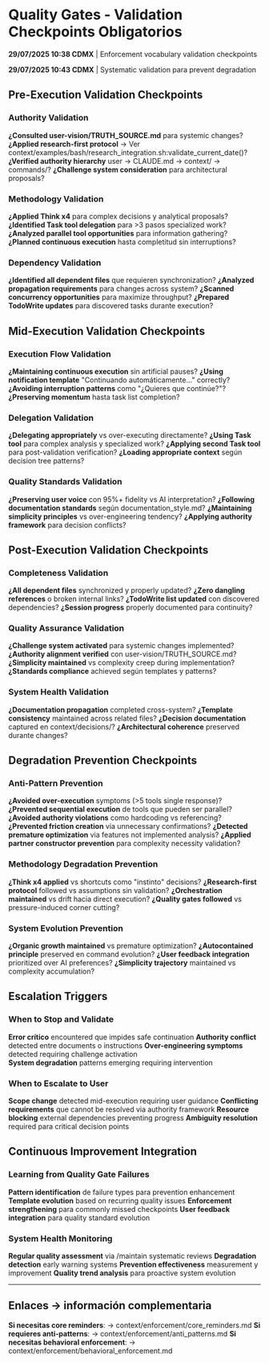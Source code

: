 # Quality Gates - Validation Checkpoints Obligatorios

**29/07/2025 10:38 CDMX** | Enforcement vocabulary validation checkpoints

**29/07/2025 10:43 CDMX** | Systematic validation para prevent degradation

## Pre-Execution Validation Checkpoints

### Authority Validation
**¿Consulted user-vision/TRUTH_SOURCE.md** para systemic changes?
**¿Applied research-first protocol** → Ver context/examples/bash/research_integration.sh:validate_current_date()?
**¿Verified authority hierarchy** user → CLAUDE.md → context/ → commands/?
**¿Challenge system consideration** para architectural proposals?

### Methodology Validation
**¿Applied Think x4** para complex decisions y analytical proposals?
**¿Identified Task tool delegation** para >3 pasos specialized work?
**¿Analyzed parallel tool opportunities** para information gathering?
**¿Planned continuous execution** hasta completitud sin interruptions?

### Dependency Validation
**¿Identified all dependent files** que requieren synchronization?
**¿Analyzed propagation requirements** para changes across system?
**¿Scanned concurrency opportunities** para maximize throughput?
**¿Prepared TodoWrite updates** para discovered tasks durante execution?

## Mid-Execution Validation Checkpoints

### Execution Flow Validation
**¿Maintaining continuous execution** sin artificial pauses?
**¿Using notification template** "Continuando automáticamente..." correctly?
**¿Avoiding interruption patterns** como "¿Quieres que continúe?"?
**¿Preserving momentum** hasta task list completion?

### Delegation Validation
**¿Delegating appropriately** vs over-executing directamente?
**¿Using Task tool** para complex analysis y specialized work?
**¿Applying second Task tool** para post-validation verification?
**¿Loading appropriate context** según decision tree patterns?

### Quality Standards Validation
**¿Preserving user voice** con 95%+ fidelity vs AI interpretation?
**¿Following documentation standards** según documentation_style.md?
**¿Maintaining simplicity principles** vs over-engineering tendency?
**¿Applying authority framework** para decision conflicts?

## Post-Execution Validation Checkpoints

### Completeness Validation
**¿All dependent files** synchronized y properly updated?
**¿Zero dangling references** o broken internal links?
**¿TodoWrite list updated** con discovered dependencies?
**¿Session progress** properly documented para continuity?

### Quality Assurance Validation
**¿Challenge system activated** para systemic changes implemented?
**¿Authority alignment verified** con user-vision/TRUTH_SOURCE.md?
**¿Simplicity maintained** vs complexity creep during implementation?
**¿Standards compliance** achieved según templates y patterns?

### System Health Validation
**¿Documentation propagation** completed cross-system?
**¿Template consistency** maintained across related files?
**¿Decision documentation** captured en context/decisions/?
**¿Architectural coherence** preserved durante changes?

## Degradation Prevention Checkpoints

### Anti-Pattern Prevention
**¿Avoided over-execution** symptoms (>5 tools single response)?
**¿Prevented sequential execution** de tools que pueden ser parallel?
**¿Avoided authority violations** como hardcoding vs referencing?
**¿Prevented friction creation** via unnecessary confirmations?
**¿Detected premature optimization** via features not implemented analysis?
**¿Applied partner constructor prevention** para complexity necessity validation?

### Methodology Degradation Prevention
**¿Think x4 applied** vs shortcuts como "instinto" decisions?
**¿Research-first protocol** followed vs assumptions sin validation?
**¿Orchestration maintained** vs drift hacia direct execution?
**¿Quality gates followed** vs pressure-induced corner cutting?

### System Evolution Prevention
**¿Organic growth maintained** vs premature optimization?
**¿Autocontained principle** preserved en command evolution?
**¿User feedback integration** prioritized over AI preferences?
**¿Simplicity trajectory** maintained vs complexity accumulation?

## Escalation Triggers

### When to Stop and Validate
**Error crítico** encountered que impides safe continuation
**Authority conflict** detected entre documents o instructions
**Over-engineering symptoms** detected requiring challenge activation  
**System degradation** patterns emerging requiring intervention

### When to Escalate to User
**Scope change** detected mid-execution requiring user guidance
**Conflicting requirements** que cannot be resolved via authority framework
**Resource blocking** external dependencies preventing progress
**Ambiguity resolution** required para critical decision points

## Continuous Improvement Integration

### Learning from Quality Gate Failures
**Pattern identification** de failure types para prevention enhancement
**Template evolution** based on recurring quality issues
**Enforcement strengthening** para commonly missed checkpoints
**User feedback integration** para quality standard evolution

### System Health Monitoring
**Regular quality assessment** via /maintain systematic reviews
**Degradation detection** early warning systems
**Prevention effectiveness** measurement y improvement
**Quality trend analysis** para proactive system evolution

---

## Enlaces → información complementaria
**Si necesitas core reminders**: → context/enforcement/core_reminders.md
**Si requieres anti-patterns**: → context/enforcement/anti_patterns.md
**Si necesitas behavioral enforcement**: → context/enforcement/behavioral_enforcement.md